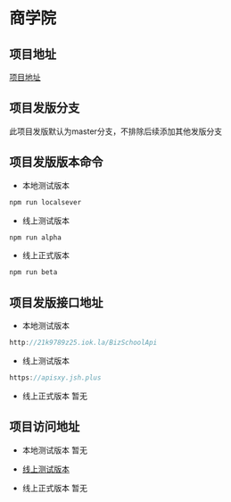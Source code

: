 # 商学院

## 项目地址

[项目地址](http://192.168.1.129:3000/yeylol/BusinessSchoolFrontendMobile.git)

## 项目发版分支

此项目发版默认为master分支，不排除后续添加其他发版分支

## 项目发版版本命令

* 本地测试版本  

``` bash
npm run localsever
```

* 线上测试版本  

``` bash
npm run alpha
```
   
* 线上正式版本 
 
``` bash
npm run beta
``` 

## 项目发版接口地址

* 本地测试版本  

``` js
http://21k9789z25.iok.la/BizSchoolApi
```

* 线上测试版本  

``` js
https://apisxy.jsh.plus
```

* 线上正式版本  暂无

## 项目访问地址

* 本地测试版本 暂无

* [线上测试版本](http://sxy.jsh.plus) 

* 线上正式版本 暂无

 <CGitalk/>
